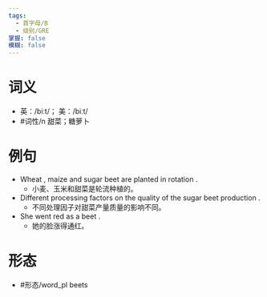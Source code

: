 ```yaml
---
tags:
  - 首字母/B
  - 级别/GRE
掌握: false
模糊: false
---
```

# 词义
- 英：/biːt/； 美：/biːt/
- #词性/n  甜菜；糖萝卜
# 例句
- Wheat , maize and sugar beet are planted in rotation .
	- 小麦、玉米和甜菜是轮流种植的。
- Different processing factors on the quality of the sugar beet production .
	- 不同处理因子对甜菜产量质量的影响不同。
- She went red as a beet .
	- 她的脸涨得通红。
# 形态
- #形态/word_pl beets
